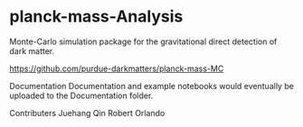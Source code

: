 # planck-mass-Analysis

Monte-Carlo simulation package for the gravitational direct detection of dark matter.

https://github.com/purdue-darkmatters/planck-mass-MC

Documentation
Documentation and example notebooks would eventually be uploaded to the Documentation folder.

Contributers
Juehang Qin
Robert Orlando
